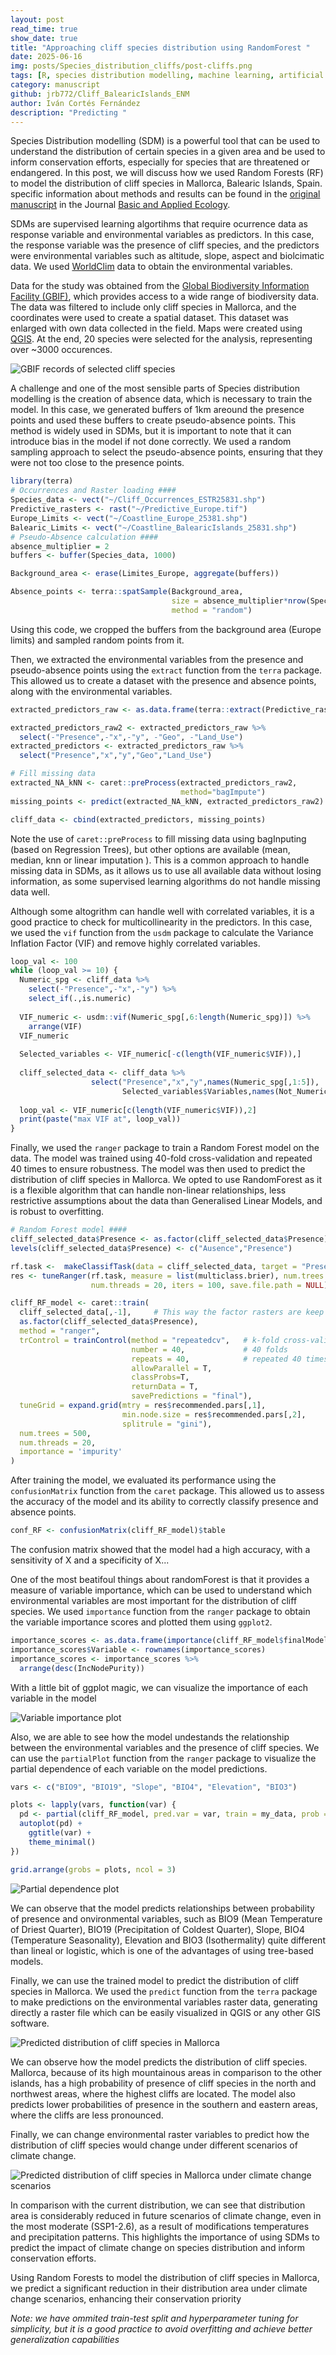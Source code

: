 ```yaml
---
layout: post
read_time: true
show_date: true
title: "Approaching cliff species distribution using RandomForest "
date: 2025-06-16
img: posts/Species_distribution_cliffs/post-cliffs.png
tags: [R, species distribution modelling, machine learning, artificial intelligence, consrvation]
category: manuscript
github: jrb772/Cliff_BalearicIslands_ENM
author: Iván Cortés Fernández
description: "Predicting "
---
```


Species Distribution modelling (SDM) is a powerful tool that can be used to understand the distribution of certain species in a given area and be used to inform conservation efforts, especially for species that are threatened or endangered. In this post, we will discuss how we used Random Forests (RF) to model the distribution of cliff species in Mallorca, Balearic Islands, Spain. specific information about methods and results can be found in the [original manuscript](https://doi.org/10.1016/j.baae.2024.08.001) in the Journal [Basic and Applied Ecology](https://www.sciencedirect.com/journal/basic-and-applied-ecology).

SDMs are supervised learning algortihms that require ocurrence data as response variable and environmental variables as predictors. In this case, the response variable was the presence of cliff species, and the predictors were environmental variables such as altitude, slope, aspect and biolcimatic data. We used [WorldClim](https://www.worldclim.org/) data to obtain the environmental variables. 

Data for the study was obtained from the [Global Biodiversity Information Facility (GBIF)](https://www.gbif.org/), which provides access to a wide range of biodiversity data. The data was filtered to include only cliff species in Mallorca, and the coordinates were used to create a spatial dataset. This dataset was enlarged with own data collected in the field. Maps were created using [QGIS](https://www.qgis.org/en/site/). At the end, 20 species were selected for the analysis, representing over ~3000 occurences. 

![GBIF records of selected cliff species](./assets/img/posts/Species_distribution_cliffs/GBIF_records.jpg)

A challenge and one of the most sensible parts of Species distribution modelling is the creation of absence data, which is necessary to train the model. In this case, we generated buffers of 
1km areound the presence points and used these buffers to create pseudo-absence points. This method is widely used in SDMs, but it is important to note that it can introduce bias in the model if not done correctly. We used a random sampling approach to select the pseudo-absence points, ensuring that they were not too close to the presence points.

```r
library(terra)
# Occurrences and Raster loading ####
Species_data <- vect("~/Cliff_Occurrences_ESTR25831.shp")
Predictive_rasters <- rast("~/Predictive_Europe.tif")
Europe_Limits <- vect("~/Coastline_Europe_25381.shp")
Balearic_Limits <- vect("~/Coastline_BalearicIslands_25831.shp")
# Pseudo-Absence calculation ####
absence_multiplier = 2
buffers <- buffer(Species_data, 1000)

Background_area <- erase(Limites_Europe, aggregate(buffers))

Absence_points <- terra::spatSample(Background_area, 
                                    size = absence_multiplier*nrow(Species_data),
                                    method = "random")


```
Using this code, we cropped the buffers from the background area (Europe limits) and sampled random points from it. 

Then, we extracted the environmental variables from the presence and pseudo-absence points using the `extract` function from the `terra` package. This allowed us to create a dataset with the presence and absence points, along with the environmental variables.

```r
extracted_predictors_raw <- as.data.frame(terra::extract(Predictive_rasters, occs, xy=T, bind=T))

extracted_predictors_raw2 <- extracted_predictors_raw %>% 
  select(-"Presence",-"x",-"y", -"Geo", -"Land_Use")
extracted_predictors <- extracted_predictors_raw %>% 
  select("Presence","x","y","Geo","Land_Use")

# Fill missing data
extracted_NA_kNN <- caret::preProcess(extracted_predictors_raw2,
                                      method="bagImpute")
missing_points <- predict(extracted_NA_kNN, extracted_predictors_raw2)

cliff_data <- cbind(extracted_predictors, missing_points)
```

Note the use of `caret::preProcess` to fill missing data using bagInputing (based on Regression Trees), but other options are available (mean, median, knn or linear imputation ). This is a common approach to handle missing data in SDMs, as it allows us to use all available data without losing information, as some supervised learning algorithms do not handle missing data well.

Although some altogrithm can handle well with correlated variables, it is a good practice to check for multicollinearity in the predictors. In this case, we used the `vif` function from the `usdm` package to calculate the Variance Inflation Factor (VIF) and remove highly correlated variables.

```r
loop_val <- 100
while (loop_val >= 10) {
  Numeric_spg <- cliff_data %>%
    select(-"Presence",-"x",-"y") %>%
    select_if(.,is.numeric)
  
  VIF_numeric <- usdm::vif(Numeric_spg[,6:length(Numeric_spg)]) %>%
    arrange(VIF)
  VIF_numeric 
  
  Selected_variables <- VIF_numeric[-c(length(VIF_numeric$VIF)),]
  
  cliff_selected_data <- cliff_data %>%
                  select("Presence","x","y",names(Numeric_spg[,1:5]),
                         Selected_variables$Variables,names(Not_Numeric_spg))
  
  loop_val <- VIF_numeric[c(length(VIF_numeric$VIF)),2]
  print(paste("max VIF at", loop_val))
}
```

Finally, we used the `ranger` package to train a Random Forest model on the data. The model was trained using 40-fold cross-validation and repeated 40 times to ensure robustness. The model was then used to predict the distribution of cliff species in Mallorca. We opted to use RandomForest as it is a flexible algorithm that can handle non-linear relationships, less restrictive assumptions about the data than Generalised Linear Models, and is robust to overfitting.

```r
# Random Forest model ####
cliff_selected_data$Presence <- as.factor(cliff_selected_data$Presence)
levels(cliff_selected_data$Presence) <- c("Ausence","Presence")

rf.task <-  makeClassifTask(data = cliff_selected_data, target = "Presence")
res <- tuneRanger(rf.task, measure = list(multiclass.brier), num.trees = 500,
                  num.threads = 20, iters = 100, save.file.path = NULL)

cliff_RF_model <- caret::train(
  cliff_selected_data[,-1],     # This way the factor rasters are keep together
  as.factor(cliff_selected_data$Presence),
  method = "ranger",
  trControl = trainControl(method = "repeatedcv",   # k-fold cross-validation
                           number = 40,             # 40 folds
                           repeats = 40,            # repeated 40 times
                           allowParallel = T,
                           classProbs=T,
                           returnData = T,
                           savePredictions = "final"),
  tuneGrid = expand.grid(mtry = res$recommended.pars[,1],
                         min.node.size = res$recommended.pars[,2],
                         splitrule = "gini"),
  num.trees = 500,
  num.threads = 20,
  importance = 'impurity'
)
```

After training the model, we evaluated its performance using the `confusionMatrix` function from the `caret` package. This allowed us to assess the accuracy of the model and its ability to correctly classify presence and absence points.

```r
conf_RF <- confusionMatrix(cliff_RF_model)$table
```

The confusion matrix showed that the model had a high accuracy, with a sensitivity of X and a specificity of X...

One of the most beatifoul things about randomForest is that it provides a measure of variable importance, which can be used to understand which environmental variables are most important for the distribution of cliff species. We used `importance` function from the `ranger` package to obtain the variable importance scores and plotted them using `ggplot2`.

```r
importance_scores <- as.data.frame(importance(cliff_RF_model$finalModel))
importance_scores$Variable <- rownames(importance_scores)
importance_scores <- importance_scores %>%
  arrange(desc(IncNodePurity))
```

With a little bit of ggplot magic, we can visualize the importance of each variable in the model

![Variable importance plot](./assets/img/posts/Species_distribution_cliffs/SHAP.jpg)



Also, we are able to see how the model undestands the relationship between the environmental variables and the presence of cliff species. We can use the `partialPlot` function from the `ranger` package to visualize the partial dependence of each variable on the model predictions.

```r
vars <- c("BIO9", "BIO19", "Slope", "BIO4", "Elevation", "BIO3")

plots <- lapply(vars, function(var) {
  pd <- partial(cliff_RF_model, pred.var = var, train = my_data, prob = TRUE)
  autoplot(pd) + 
    ggtitle(var) +
    theme_minimal()
})

grid.arrange(grobs = plots, ncol = 3)
```


![Partial dependence plot](./assets/img/posts/Species_distribution_cliffs/PDP.jpg)

We can observe that the model predicts relationships between probability of presence and onvironmental variables, such as BIO9 (Mean Temperature of Driest Quarter), BIO19 (Precipitation of Coldest Quarter), Slope, BIO4 (Temperature Seasonality), Elevation and BIO3 (Isothermality) quite different than lineal or logistic, which is one of the advantages of using tree-based models.

Finally, we can use the trained model to predict the distribution of cliff species in Mallorca. We used the `predict` function from the `terra` package to make predictions on the environmental variables raster data, generating directly a raster file which can be easily visualized in QGIS or any other GIS software.

![Predicted distribution of cliff species in Mallorca](./assets/img/posts/Species_distribution_cliffs/current_map.jpg)

We can observe how the model predicts the distribution of cliff species. Mallorca, because of its high mountainous areas in comparison to the other islands, has a high probability of presence of cliff species in the north and northwest areas, where the highest cliffs are located. The model also predicts lower probabilities of presence in the southern and eastern areas, where the cliffs are less pronounced.

Finally, we can change environmental raster variables to predict how the distribution of cliff species would change under different scenarios of climate change.

![Predicted distribution of cliff species in Mallorca under climate change scenarios](./assets/img/posts/Species_distribution_cliffs/future_map.jpg)

In comparison with the current distribution, we can see that distribution area is considerably reduced in future scenarios of climate change, even in the most moderate (SSP1-2.6), as a result of modifications temperatures and precipitation patterns. This highlights the importance of using SDMs to predict the impact of climate change on species distribution and inform conservation efforts.

<tweet>Using Random Forests to model the distribution of cliff species in Mallorca, we predict a significant reduction in their distribution area under climate change scenarios, enhancing their conservation priority</tweet>

*Note: we have ommited train-test split and hyperparameter tuning for simplicity, but it is a good practice to avoid overfitting and achieve better generalization capabilities*